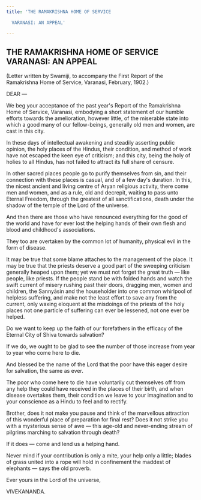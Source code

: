 ```yaml
---
title: 'THE RAMAKRISHNA HOME OF SERVICE

  VARANASI: AN APPEAL'

---
```





  

## THE RAMAKRISHNA HOME OF SERVICE VARANASI: AN APPEAL

(Letter written by Swamiji, to accompany the First Report of the
Ramakrishna Home of Service, Varanasi, February, 1902.)

DEAR —

We beg your acceptance of the past year's Report of the Ramakrishna Home
of Service, Varanasi, embodying a short statement of our humble efforts
towards the amelioration, however little, of the miserable state into
which a good many of our fellow-beings, generally old men and women, are
cast in this city.

In these days of intellectual awakening and steadily asserting public
opinion, the holy places of the Hindus, their condition, and method of
work have not escaped the keen eye of criticism; and this city, being
the holy of holies to all Hindus, has not failed to attract its full
share of censure.

In other sacred places people go to purify themselves from sin, and
their connection with these places is casual, and of a few day's
duration. In this, the nicest ancient and living centre of Aryan
religious activity, there come men and women, and as a rule, old and
decrepit, waiting to pass unto Eternal Freedom, through the greatest of
all sanctifications, death under the shadow of the temple of the Lord of
the universe.

And then there are those who have renounced everything for the good of
the world and have for ever lost the helping hands of their own flesh
and blood and childhood's associations.

They too are overtaken by the common lot of humanity, physical evil in
the form of disease.

It may be true that some blame attaches to the management of the place.
It may be true that the priests deserve a good part of the sweeping
criticism generally heaped upon them; yet we must not forget the great
truth — like people, like priests. If the people stand be with folded
hands and watch the swift current of misery rushing past their doors,
dragging men, women and children, the Sannyāsin and the householder into
one common whirlpool of helpless suffering, and make not the least
effort to save any from the current, only waxing eloquent at the
misdoings of the priests of the holy places not one particle of
suffering can ever be lessened, not one ever be helped.

Do we want to keep up the faith of our forefathers in the efficacy of
the Eternal City of Shiva towards salvation?

If we do, we ought to be glad to see the number of those increase from
year to year who come here to die.

And blessed be the name of the Lord that the poor have this eager desire
for salvation, the same as ever.

The poor who come here to die have voluntarily cut themselves off from
any help they could have received in the places of their birth, and when
disease overtakes them, their condition we leave to your imagination and
to your conscience as a Hindu to feel and to rectify.

Brother, does it not make you pause and think of the marvellous
attraction of this wonderful place of preparation for final rest? Does
it not strike you with a mysterious sense of awe — this age-old and
never-ending stream of pilgrims marching to salvation through death?

If it does — come and lend us a helping hand.

Never mind if your contribution is only a mite, your help only a little;
blades of grass united into a rope will hold in confinement the maddest
of elephants — says the old proverb.

Ever yours in the Lord of the universe,

VIVEKANANDA.


